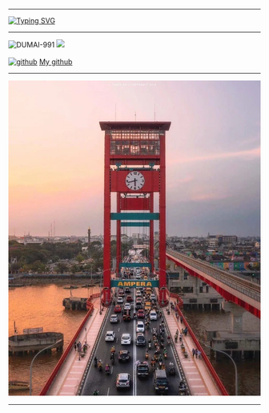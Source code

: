 ____
[![Typing SVG](https://readme-typing-svg.herokuapp.com?font=Koulen&size=28&duration=10000&color=K60000&center=true&vCenter=true&multiline=true&width=600&lines=Selamat+Datang%2C+Jangan+Lupa+DiFollow+My+GitHub%F0%9F%98%87%F0%9F%98%87)](https://git.io/typing-svg)
____
>
![DUMAI-991](https://komarev.com/ghpvc/?username=RIAN-XD&color=green)
[![](https://img.shields.io/badge/Whatsapp-CHAT-red?logo=Whatsapp&logoColor=Brightgreen&labelColor=white)](https://wa.me/6285874085305?text=Asalamualaikum+bang) <br><br>
[<img src='https://cdn.jsdelivr.net/npm/simple-icons@3.0.1/icons/github.svg' alt='github' height='40'>](https://github.com/RIAN-XD) <a href="https://github.com/RIAN-XD">My github</a>  
>
____

![i.jpeg](https://github.com/RIAN-XD/RIAN-XD/blob/05a91ec6aebee208c08ae3fa046b0277fd96083c/i.jpeg)

____









